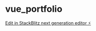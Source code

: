 # vue_portfolio

[Edit in StackBlitz next generation editor ⚡️](https://stackblitz.com/~/github.com/Multifruit-29/vue_portfolio)